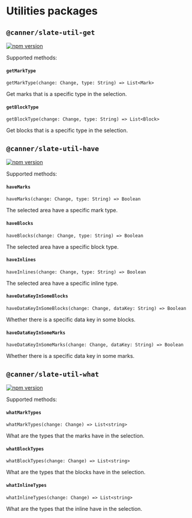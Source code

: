 
# Utilities packages

## `@canner/slate-util-get`

[![npm version](https://badge.fury.io/js/%40canner%2Fslate-util-get.svg)](https://badge.fury.io/js/%40canner%2Fslate-util-get)

Supported methods:

#### `getMarkType`

`getMarkType(change: Change, type: String) => List<Mark>`

Get marks that is a specific type in the selection.

#### `getBlockType`

`getBlockType(change: Change, type: String) => List<Block>`

Get blocks that is a specific type in the selection.

## `@canner/slate-util-have`

[![npm version](https://badge.fury.io/js/%40canner%2Fslate-util-have.svg)](https://badge.fury.io/js/%40canner%2Fslate-util-have)

Supported methods:

#### `haveMarks`

`haveMarks(change: Change, type: String) => Boolean`

The selected area have a specific mark type.

#### `haveBlocks`

`haveBlocks(change: Change, type: String) => Boolean`

The selected area have a specific block type.


#### `haveInlines`

`haveInlines(change: Change, type: String) => Boolean`

The selected area have a specific inline type.

#### `haveDataKeyInSomeBlocks`

`haveDataKeyInSomeBlocks(change: Change, dataKey: String) => Boolean`

Whether there is a specific data key in some blocks.

#### `haveDataKeyInSomeMarks`

`haveDataKeyInSomeMarks(change: Change, dataKey: String) => Boolean`

Whether there is a specific data key in some marks.

## `@canner/slate-util-what`

[![npm version](https://badge.fury.io/js/%40canner%2Fslate-util-what.svg)](https://badge.fury.io/js/%40canner%2Fslate-util-what)

Supported methods:

#### `whatMarkTypes`

`whatMarkTypes(change: Change) => List<string>`

What are the types that the marks have in the selection.

#### `whatBlockTypes`

`whatBlockTypes(change: Change) => List<string>`

What are the types that the blocks have in the selection.

#### `whatInlineTypes`

`whatInlineTypes(change: Change) => List<string>`

What are the types that the inline have in the selection.

